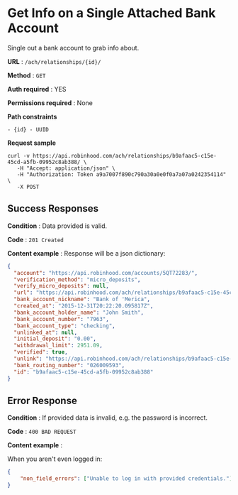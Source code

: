 # Get Info on a Single Attached Bank Account

Single out a bank account to grab info about.

**URL** : `/ach/relationships/{id}/`

**Method** : `GET`

**Auth required** : YES

**Permissions required** : None

**Path constraints**

    - {id} - UUID

**Request sample**

```
curl -v https://api.robinhood.com/ach/relationships/b9afaac5-c15e-45cd-a5fb-09952c8ab388/ \
   -H "Accept: application/json" \
   -H "Authorization: Token a9a7007f890c790a30a0e0f0a7a07a0242354114" \ 
   -X POST
```

## Success Responses

**Condition** : Data provided is valid.

**Code** : `201 Created`

**Content example** : Response will be a json dictionary:

```json
{
  "account": "https://api.robinhood.com/accounts/5QT72283/",
  "verification_method": "micro_deposits",
  "verify_micro_deposits": null,
  "url": "https://api.robinhood.com/ach/relationships/b9afaac5-c15e-45cd-a5fb-09952c8ab388/",
  "bank_account_nickname": "Bank of 'Merica",
  "created_at": "2015-12-31T20:22:20.095817Z",
  "bank_account_holder_name": "John Smith",
  "bank_account_number": "7963",
  "bank_account_type": "checking",
  "unlinked_at": null,
  "initial_deposit": "0.00",
  "withdrawal_limit": 2951.09,
  "verified": true,
  "unlink": "https://api.robinhood.com/ach/relationships/b9afaac5-c15e-45cd-a5fb-09952c8ab388/unlink/",
  "bank_routing_number": "026009593",
  "id": "b9afaac5-c15e-45cd-a5fb-09952c8ab388"
}
```

## Error Response

**Condition** : If provided data is invalid, e.g. the password is incorrect.

**Code** : `400 BAD REQUEST`

**Content example** :

When you aren't even logged in:

```json
{
    "non_field_errors": ["Unable to log in with provided credentials."]
}
```
